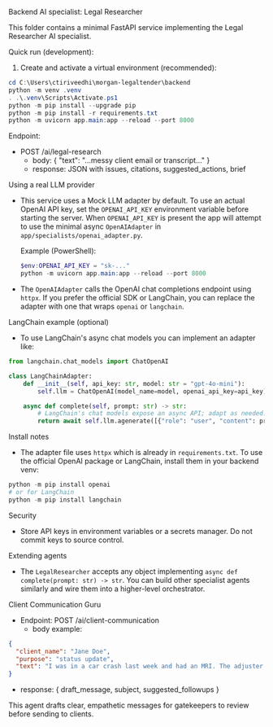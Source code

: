 Backend AI specialist: Legal Researcher

This folder contains a minimal FastAPI service implementing the Legal Researcher AI specialist.

Quick run (development):

1. Create and activate a virtual environment (recommended):

```powershell
cd C:\Users\ctiriveedhi\morgan-legaltender\backend
python -m venv .venv
. .\.venv\Scripts\Activate.ps1
python -m pip install --upgrade pip
python -m pip install -r requirements.txt
python -m uvicorn app.main:app --reload --port 8000
```

Endpoint:
- POST /ai/legal-research
  - body: { "text": "...messy client email or transcript..." }
  - response: JSON with issues, citations, suggested_actions, brief

Using a real LLM provider
- This service uses a Mock LLM adapter by default. To use an actual OpenAI API key,
  set the `OPENAI_API_KEY` environment variable before starting the server. When
  `OPENAI_API_KEY` is present the app will attempt to use the minimal async
  `OpenAIAdapter` in `app/specialists/openai_adapter.py`.

  Example (PowerShell):

  ```powershell
  $env:OPENAI_API_KEY = "sk-..."
  python -m uvicorn app.main:app --reload --port 8000
  ```

- The `OpenAIAdapter` calls the OpenAI chat completions endpoint using `httpx`.
  If you prefer the official SDK or LangChain, you can replace the adapter with
  one that wraps `openai` or `langchain`.

LangChain example (optional)
- To use LangChain's async chat models you can implement an adapter like:

```python
from langchain.chat_models import ChatOpenAI

class LangChainAdapter:
    def __init__(self, api_key: str, model: str = "gpt-4o-mini"):
        self.llm = ChatOpenAI(model_name=model, openai_api_key=api_key)

    async def complete(self, prompt: str) -> str:
        # LangChain's chat models expose an async API; adapt as needed.
        return await self.llm.agenerate([{"role": "user", "content": prompt}])
```

Install notes
- The adapter file uses `httpx` which is already in `requirements.txt`. To use the
  official OpenAI package or LangChain, install them in your backend venv:

```powershell
python -m pip install openai
# or for LangChain
python -m pip install langchain
```

Security
- Store API keys in environment variables or a secrets manager. Do not commit keys to
  source control.

Extending agents
- The `LegalResearcher` accepts any object implementing `async def complete(prompt: str) -> str`.
  You can build other specialist agents similarly and wire them into a higher-level
  orchestrator.

Client Communication Guru
- Endpoint: POST /ai/client-communication
  - body example:

```json
{
  "client_name": "Jane Doe",
  "purpose": "status update",
  "text": "I was in a car crash last week and had an MRI. The adjuster contacted me."
}
```

  - response: { draft_message, subject, suggested_followups }

This agent drafts clear, empathetic messages for gatekeepers to review before sending to clients.
